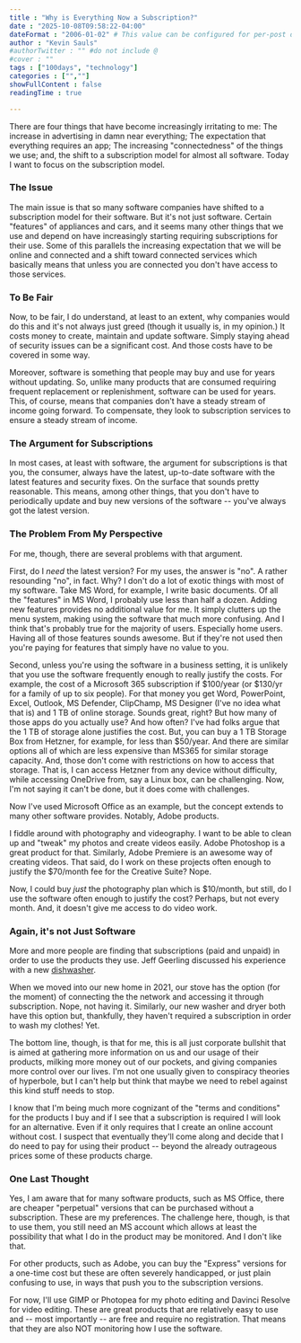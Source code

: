 ```yaml
---
title : "Why is Everything Now a Subscription?"
date : "2025-10-08T09:58:22-04:00"
dateFormat : "2006-01-02" # This value can be configured for per-post date formatting
author : "Kevin Sauls"
#authorTwitter : "" #do not include @
#cover : ""
tags : ["100days", "technology"]
categories : ["",""]
showFullContent : false
readingTime : true

---
```

There are four things that have become increasingly irritating to me: The increase in advertising in damn near everything; The expectation that everything requires an app; The increasing "connectedness" of the things we use; and, the shift to a subscription model for almost all software. Today I want to focus on the subscription model.

### The Issue
The main issue is that so many software companies have shifted to a subscription model for their software. But it's not just software.  Certain "features" of appliances and cars, and it seems many other things that we use and depend on have increasingly starting requiring subscriptions for their use. Some of this parallels the increasing expectation that we will be online and connected and a shift toward connected services which basically means that unless you are connected you don't have access to those services.

### To Be Fair

Now, to be fair, I do understand, at least to an extent, why companies would do this and it's not always just greed (though it usually is, in my opinion.) It costs money to create, maintain and update software.  Simply staying ahead of security issues can be a significant cost. And those costs have to be covered in some way. 

Moreover, software is something that people may buy and use for years without updating. So, unlike many products that are consumed requiring frequent replacement or replenishment, software can be used for years. This, of course, means that companies don't have a steady stream of income going forward. To compensate, they look to subscription services to ensure a steady stream of income.

### The Argument for Subscriptions

In most cases, at least with software, the argument for subscriptions is that you, the consumer, always have the latest, up-to-date software with the latest features and security fixes. On the surface that sounds pretty reasonable. This means, among other things, that you don't have to periodically update and buy new versions of the software -- you've always got the latest version.

### The Problem From My Perspective

For me, though, there are several problems with that argument. 

First, do I *need* the latest version? For my uses, the answer is "no".  A rather resounding "no", in fact. Why? I don't do a lot of exotic things with most of my software. Take MS Word, for example, I write basic documents. Of all the "features" in MS Word, I probably use less than half a dozen.  Adding new features provides no additional value for me. It simply clutters up the menu system, making using the software that much more confusing.  And I think that's probably true for the majority of users. Especially home users. Having all of those features sounds awesome. But if they're not used then you're paying for features that simply have no value to you.

Second, unless you're using the software in a business setting, it is unlikely that you use the software frequently enough to really justify the costs. For example, the cost of a Microsoft 365 subscription if $100/year (or $130/yr for a family of up to six people). For that money you get Word, PowerPoint, Excel, Outlook, MS Defender, ClipChamp, MS Designer (I've no idea what that is) and 1 TB of online storage.  Sounds great, right? But how many of those apps do you actually use? And how often? I've had folks argue that the 1 TB of storage alone justifies the cost. But, you can buy a 1 TB Storage Box from Hetzner, for example, for less than $50/year. And there are similar options all of which are less expensive than MS365 for similar storage capacity. And, those don't come with restrictions on how to access that storage. That is, I can access Hetzner from any device without difficulty, while accessing OneDrive from, say a Linux box, can be challenging. Now, I'm not saying it can't be done, but it does come with challenges.

Now I've used Microsoft Office as an example, but the concept extends to many other software provides. Notably, Adobe products. 

I fiddle around with photography and videography. I want to be able to clean up and "tweak" my photos and create videos easily. Adobe Photoshop is a great product for that. Similarly, Adobe Premiere is an awesome way of creating videos. That said, do I work on these projects often enough to justify the $70/month fee for the Creative Suite? Nope.

Now, I could buy *just* the photography plan which is $10/month, but still, do I use the software often enough to justify the cost? Perhaps, but not every month. And, it doesn't give me access to do video work.

### Again, it's not Just Software

More and more people are finding that subscriptions (paid and unpaid) in order to use the products they use.  Jeff Geerling discussed his experience with a new [dishwasher]( https://youtu.be/5M_hmwBBPnc?si=xKKg19B1jaG_NXfq). 

When we moved into our new home in 2021, our stove has the option (for the moment) of connecting the the network and accessing it through subscription. Nope, not having it. Similarly, our new washer and dryer both have this option but, thankfully, they haven't required a subscription in order to wash my clothes! Yet.

The bottom line, though, is that for me, this is all just corporate bullshit that is aimed at gathering more information on us and our usage of their products, milking more money out of our pockets, and giving companies more control over our lives. I'm not one usually given to conspiracy theories of hyperbole, but I can't help but think that maybe we need to rebel against this kind stuff needs to stop. 

I know that I'm being much more cognizant of the "terms and conditions" for the products I buy and if I see that a subscription is required I will look for an alternative. Even if it only requires that I create an online account without cost. I suspect that eventually they'll come along and decide that I do need to pay for using their product -- beyond the already outrageous prices some of these products charge.

### One Last Thought

Yes, I am aware that for many software products, such as MS Office, there are cheaper "perpetual" versions that can be purchased without a subscription. These are my preferences. The challenge here, though, is that to use them, you still need an MS account which allows at least the possibility that what I do in the product may be monitored. And I don't like that.

For other products, such as Adobe, you can buy the "Express" versions for a one-time cost but these are often severely handicapped, or just plain confusing to use,  in ways that push you to the subscription versions. 

For now, I'll use GIMP or Photopea for my photo editing and Davinci Resolve for video editing. These are great products that are relatively easy to use and -- most importantly -- are free and require no registration. That means that they are also NOT monitoring how I use the software.
